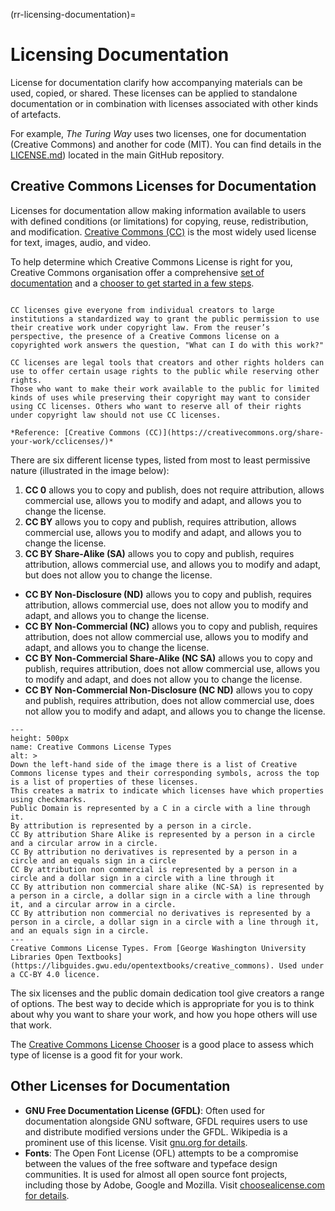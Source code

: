 (rr-licensing-documentation)=
# Licensing Documentation

License for documentation clarify how accompanying materials can be used, copied, or shared.
These licenses can be applied to standalone documentation or in combination with licenses associated with other kinds of artefacts.

For example, *The Turing Way* uses two licenses, one for documentation (Creative Commons) and another for code (MIT).
You can find details in the [LICENSE.md](https://github.com/the-turing-way/the-turing-way/blob/main/LICENSE.md)) located in the main GitHub repository.

## Creative Commons Licenses for Documentation

Licenses for documentation allow making information available to users with defined conditions (or limitations) for copying, reuse, redistribution, and modification.
[Creative Commons (CC)](https://creativecommons.org/) is the most widely used license for text, images, audio, and video.

To help determine which Creative Commons License is right for you, Creative Commons organisation offer a comprehensive [set of documentation](https://creativecommons.org/share-your-work/cclicenses/) and a [chooser to get started in a few steps](https://creativecommons.org/choose).

```{note}

CC licenses give everyone from individual creators to large institutions a standardized way to grant the public permission to use their creative work under copyright law. From the reuser’s perspective, the presence of a Creative Commons license on a copyrighted work answers the question, "What can I do with this work?"

CC licenses are legal tools that creators and other rights holders can use to offer certain usage rights to the public while reserving other rights.
Those who want to make their work available to the public for limited kinds of uses while preserving their copyright may want to consider using CC licenses. Others who want to reserve all of their rights under copyright law should not use CC licenses.

*Reference: [Creative Commons (CC)](https://creativecommons.org/share-your-work/cclicenses/)*

```

There are six different license types, listed from most to least permissive nature (illustrated in the image below):

1. **CC 0** allows you to copy and publish, does not require attribution, allows commercial use, allows you to modify and adapt, and allows you to change the license.
2. **CC BY** allows you to copy and publish, requires attribution, allows commercial use, allows you to modify and adapt, and allows you to change the license.
3. **CC BY Share-Alike (SA)** allows you to copy and publish, requires attribution, allows commercial use, and allows you to modify and adapt, but does not allow you to change the license.
* **CC BY Non-Disclosure (ND)** allows you to copy and publish, requires attribution, allows commercial use, does not allow you to modify and adapt, and allows you to change the license.
* **CC BY Non-Commercial (NC)** allows you to copy and publish, requires attribution, does not allow commercial use, allows you to modify and adapt, and allows you to change the license.
* **CC BY Non-Commercial Share-Alike (NC SA)** allows you to copy and publish, requires attribution, does not allow commercial use, allows you to modify and adapt, and does not allow you to change the license.
* **CC BY Non-Commercial Non-Disclosure (NC ND)** allows you to copy and publish, requires attribution, does not allow commercial use, does not allow you to modify and adapt, and allows you to change the license.

```{figure} ../../figures/cc-license-chart.* 
---
height: 500px
name: Creative Commons License Types
alt: >
Down the left-hand side of the image there is a list of Creative Commons license types and their corresponding symbols, across the top is a list of properties of these licenses.
This creates a matrix to indicate which licenses have which properties using checkmarks.
Public Domain is represented by a C in a circle with a line through it.
By attribution is represented by a person in a circle.
CC By attribution Share Alike is represented by a person in a circle and a circular arrow in a circle.
CC By attribution no derivatives is represented by a person in a circle and an equals sign in a circle
CC By attribution non commercial is represented by a person in a circle and a dollar sign in a circle with a line through it
CC By attribution non commercial share alike (NC-SA) is represented by a person in a circle, a dollar sign in a circle with a line through it, and a circular arrow in a circle.
CC By attribution non commercial no derivatives is represented by a person in a circle, a dollar sign in a circle with a line through it, and an equals sign in a circle.
---
Creative Commons License Types. From [George Washington University Libraries Open Textbooks](https://libguides.gwu.edu/opentextbooks/creative_commons). Used under a CC-BY 4.0 licence.
```

The six licenses and the public domain dedication tool give creators a range of options.
The best way to decide which is appropriate for you is to think about why you want to share your work, and how you hope others will use that work.

The [Creative Commons License Chooser](https://creativecommons.org/choose/) is a good place to assess which type of license is a good fit for your work.

## Other Licenses for Documentation

- **GNU Free Documentation License (GFDL)**: Often used for documentation alongside GNU software, GFDL requires users to use and distribute modified versions under the GFDL. Wikipedia is a prominent use of this license. Visit [gnu.org for details](https://www.gnu.org/licenses/fdl-1.3.html).
- **Fonts**:  The Open Font License (OFL) attempts to be a compromise between the values of the free software and typeface design communities. It is used for almost all open source font projects, including those by Adobe, Google and Mozilla. Visit [choosealicense.com for details](https://choosealicense.com/licenses/ofl-1.1/).